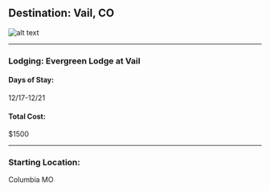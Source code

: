 ## Destination: Vail, CO
![alt text](http://www.vailgov.com/portals/0/img/tiles/full4.jpg)

---

### Lodging: Evergreen Lodge at Vail
#### Days of Stay:
12/17-12/21
#### Total Cost:
$1500

---

### Starting Location:
Columbia MO
